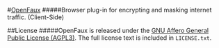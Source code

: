 #[OpenFaux](https://openfaux.org)
#####Browser plug-in for encrypting and masking internet traffic. (Client-Side)

##License
#####OpenFaux is released under the [GNU Affero General Public License (AGPL3)](https://www.gnu.org/licenses/agpl-3.0.html).
The full license text is included in `LICENSE.txt`.
